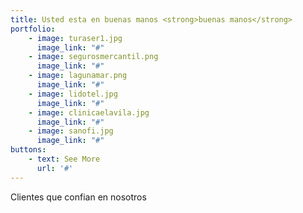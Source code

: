 ```yaml
---
title: Usted esta en buenas manos <strong>buenas manos</strong>
portfolio:
    - image: turaser1.jpg
      image_link: "#"
    - image: segurosmercantil.png
      image_link: "#"
    - image: lagunamar.png
      image_link: "#"
    - image: lidotel.jpg
      image_link: "#"
    - image: clinicaelavila.jpg
      image_link: "#"
    - image: sanofi.jpg
      image_link: "#"
buttons:
    - text: See More
      url: '#'             
---
```


Clientes que confian en nosotros
